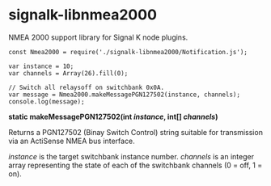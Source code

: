 # signalk-libnmea2000
NMEA 2000 support library for Signal K node plugins.

```
const Nmea2000 = require('./signalk-libnmea2000/Notification.js');

var instance = 10;
var channels = Array(26).fill(0);

// Switch all relaysoff on switchbank 0x0A.
var message = Nmea2000.makeMessagePGN127502(instance, channels);
console.log(message);
```

__static makeMessagePGN127502(int *instance*, int[] *channels*)__

Returns a PGN127502 (Binay Switch Control) string suitable for transmission
via an ActiSense NMEA bus interface.

*instance* is the target switchbank instance number.
*channels* is an integer array representing the state of each of the switchbank channels (0 = off, 1 = on).
